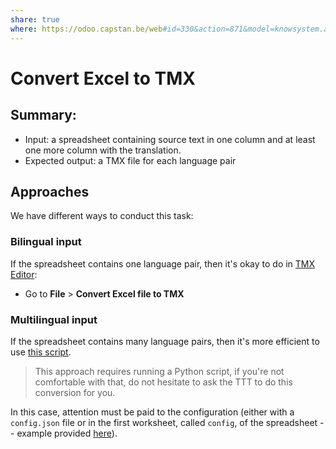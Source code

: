 ```yaml
---
share: true
where: https://odoo.capstan.be/web#id=330&action=871&model=knowsystem.article&view_type=form&cids=1&menu_id=592
---
```


# Convert Excel to TMX
<!--- [task 20.3000] -->

## Summary: 

* Input: a spreadsheet containing source text in one column and at least one more column with the translation. 
* Expected output: a TMX file for each language pair

## Approaches

We have different ways to conduct this task: 

### Bilingual input

If the spreadsheet contains one language pair, then it's okay to do in [TMX Editor](https://capstanlqc.github.io/ttt_docs/tools/aux/tmx-editor/):

- Go to **File** > **Convert Excel file to TMX**

### Multilingual input

If the spreadsheet contains many language pairs, then it's more efficient to use [this script](https://github.com/capstanlqc/convert-multilingual-xlsx2tmx).

> This approach requires running a Python script, if you're not comfortable with that, do not hesitate to ask the TTT to do this conversion for you.

In this case, attention must be paid to the configuration (either with a `config.json` file or in the first worksheet, called `config`, of the spreadsheet -- example provided [here](https://github.com/capstanlqc/convert-multilingual-xlsx2tmx/blob/master/data/multilingual_tmwb_template.xlsx)).


